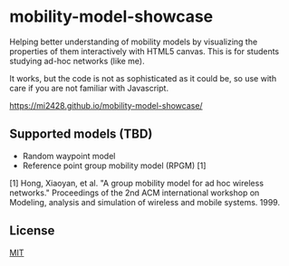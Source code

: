 # mobility-model-showcase

Helping better understanding of mobility models by visualizing the properties of them interactively with HTML5 canvas.
This is for students studying ad-hoc networks (like me).

It works, but the code is not as sophisticated as it could be, so use with care if you are not familiar with Javascript.

https://mi2428.github.io/mobility-model-showcase/

## Supported models (TBD)
- Random waypoint model
- Reference point group mobility model (RPGM) [1]

[1] Hong, Xiaoyan, et al. "A group mobility model for ad hoc wireless networks." Proceedings of the 2nd ACM international workshop on Modeling, analysis and simulation of wireless and mobile systems. 1999.

## License
[MIT](LICENSE)